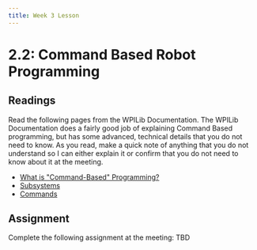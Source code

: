 ```yaml
---
title: Week 3 Lesson
---
```

# 2.2: Command Based Robot Programming
## Readings
Read the following pages from the WPILib Documentation. The WPILib Documentation does a fairly good job of explaining Command Based programming, but has some advanced, technical details that you do not need to know. As you read, make a quick note of anything that you do not understand so I can either explain it or confirm that you do not need to know about it at the meeting.
* [What is "Command-Based" Programming?](https://docs.wpilib.org/en/stable/docs/software/commandbased/what-is-command-based.html#)
* [Subsystems](https://docs.wpilib.org/en/stable/docs/software/commandbased/subsystems.html)
* [Commands](https://docs.wpilib.org/en/stable/docs/software/commandbased/commands.html)

## Assignment
Complete the following assignment at the meeting:
TBD
